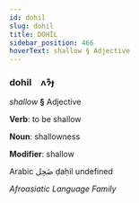 ```yaml
---
id: dohil
slug: dohil
title: DOHİL
sidebar_position: 466
hoverText: shallow § Adjective
---
```


### dohil&emsp;<span kind="abugida">ʌɂ͊ɟ</span>

*shallow* **§** Adjective

**Verb**: to be shallow

**Noun**: shallowness

**Modifier**: shallow

Arabic ضَحِل ḍaḥil undefined

*Afroasiatic Language Family*